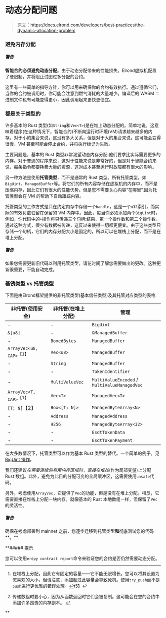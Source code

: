 # 动态分配问题

> 原文：<https://docs.elrond.com/developers/best-practices/the-dynamic-allocation-problem>

 ### 避免内存分配

##### 警告

**智能合约必须避免动态分配**。由于动态分配带来的性能损失，Elrond虚拟机配置了硬限制，并将阻止试图过多分配的合约。

这里有一些简单的指导方针，你可以用来确保你的合约有效执行。通过遵循它们，当你的合约被调用时，你可能会注意到燃气消耗的大量减少。编译后的 WASM 二进制文件也有可能变得更小，因此调用起来更快更便宜。

### 都是关于类型的

许多基本的 Rust 类型(如`String`和`Vec<T>`)是在堆上动态分配的。简单地说，这意味着程序(在这种情况下，智能合约)不断向运行时环境(VM)请求越来越多的内存。对于小的集合来说，这没有多大关系，但是对于大的集合来说，这可能会变得很慢，VM 甚至可能会停止合约，并将执行标记为失败。

主要问题是，基本的 Rust 类型非常渴望动态内存分配:他们要求比实际需要更多的内存。对于普通的程序来说，这对于性能来说是非常好的，但是对于智能合约来说，每条指令都要耗费大量的资源，这对成本甚至运行时故障都有很大的影响。

另一种方法是使用**托管类型**，而不是通常的 Rust 类型。所有托管类型，如`BigUint`、`ManagedBuffer`等。将它们的所有内容存储在虚拟机的内存中，而不是压缩内存，因此它们有很大的性能优势。但是您不需要关心内容“在哪里”,因为托管类型会在 VM 的帮助下自动跟踪内容。

托管类型的工作方式是只在约定内存中存储一个`handle`，这是一个`u32`索引，而实际的有效负载驻留在保留的 VM 内存中。因此，每当你必须添加两个`BigUint`时，例如，你代码中的`+`操作将只传递三个句柄:结果、第一个操作数和第二个操作数。通过这种方式，很少有数据被传递，这反过来使得一切都更便宜。由于这些类型只存储一个句柄，它们的内存分配大小是固定的，所以可以在堆栈上分配，而不是在堆上分配。

##### 警告

如果您需要更新旧代码以利用托管类型，请花时间了解您需要做出的更改。这种更新很重要，不能自动完成。

### 基锈类型 vs 托管类型

下面是由Elrond框架提供的非托管类型(基本信任类型)及其托管对应类型的表格:

| 非托管(使用安全) | 非托管(在堆上分配) | 管理 |
| --- | --- | --- |
| - | - | `BigUint` |
| `&[u8]` | - | `&ManagedBuffer` |
| - | `BoxedBytes` | `ManagedBuffer` |
| `ArrayVec<u8, CAP>`<sup class="footnote-ref">【1】</sup> | `Vec<u8>` | `ManagedBuffer` |
| - | `String` | `ManagedBuffer` |
| - | - | `TokenIdentifier` |
| - | `MultiValueVec` | `MultiValueEncoded` / `MultiValueManagedVec` |
| `ArrayVec<T, CAP>`<sup class="footnote-ref">【1】</sup> | `Vec<T>` | `ManagedVec<T>` |
| `[T; N]`【2】 | `Box<[T; N]>` | `ManagedByteArray<N>` |
| - | `Address` | `ManagedAddress` |
| - | `H256` | `ManagedByteArray<32>` |
| - | - | `EsdtTokenData` |
| - | - | `EsdtTokenPayment` |

在大多数情况下，托管类型可以作为基本 Rust 类型的替代。一个简单的例子，见 [BigUint 操作](#biguint-operations)。

我们还建议*在需要连续的有用内存区域时，直接在堆栈*(作为局部变量)上分配 Rust 数组。此外，避免为此目的分配可变的全局缓冲区，这需要使用`unsafe`代码。

另外，考虑使用`ArrayVec`，它提供了`Vec`的功能，但是没有在堆上分配。相反，它需要直接在堆栈上分配一块内存，就像基本的 Rust 本地数组一样，但保留了`Vec`的灵活性。

##### 警告

确保在考虑部署到 mainnet 之前，您逐步迁移到托管类型**和**彻底测试您的代码**。**

 **##### 提示

您可以使用`erdpy contract report`命令来验证您的合约是否仍然需要动态分配。

* * *

<section class="footnotes">

1.  在堆栈上分配，因此它有固定的容量——它不能无限增长。您可以将其设置为您喜欢的大小，但请注意，添加超过此容量会导致死机。使用`try_push`而不是`push`进行更优雅的错误处理。[↩](#fnref1)t5】↩

2.  传递数组时要小心，因为从函数返回时它们会被复制。这可能会在您的合约中添加许多昂贵的内存副本。 [↩](#fnref2)

</section>**
